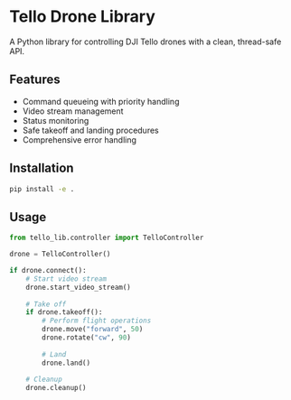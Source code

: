 # Tello Drone Library

A Python library for controlling DJI Tello drones with a clean, thread-safe API.

## Features

- Command queueing with priority handling
- Video stream management
- Status monitoring
- Safe takeoff and landing procedures
- Comprehensive error handling

## Installation

```bash
pip install -e .
```

## Usage

```python
from tello_lib.controller import TelloController

drone = TelloController()

if drone.connect():
    # Start video stream
    drone.start_video_stream()
    
    # Take off
    if drone.takeoff():
        # Perform flight operations
        drone.move("forward", 50)
        drone.rotate("cw", 90)
        
        # Land
        drone.land()
    
    # Cleanup
    drone.cleanup()
```


